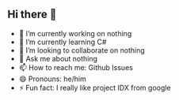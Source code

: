 ## Hi there 👋



- 🔭 I’m currently working on nothing
- 🌱 I’m currently learning C#
- 👯 I’m looking to collaborate on nothing
- 💬 Ask me about nothing
- 📫 How to reach me: Github Issues
- 😄 Pronouns: he/him
- ⚡ Fun fact: I really like project IDX from google

